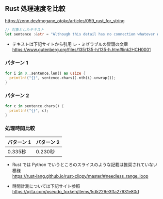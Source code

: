 ## Rust 処理速度を比較
https://zenn.dev/megane_otoko/articles/059_rust_for_string

```Rust
// 対象としたテキスト
let sentence :&str = "Although this detail has no connection whatever with the real substance of what we are about to relate, it will not be superfluous, if merely for the sake of exactness in all points, to mention here the various rumors and remarks which had been in circulation about him from the very moment when he arrived in the diocese. True or false, that which is said of men often occupies as important a place in their lives, and above all in their destinies, as that which they do. M. Myriel was the son of a councillor of the Parliament of Aix; hence he belonged to the nobility of the bar. It was said that his father, destining him to be the heir of his own post, had married him at a very early age, eighteen or twenty, in accordance with a custom which is rather widely prevalent in parliamentary families. In spite of this marriage, however, it was said that Charles Myriel created a great deal of talk. He was well formed, though rather short in stature, elegant, graceful, intelligent; the whole of the first portion of his life had been devoted to the world and to gallantry";
```
- テキストは下記サイトから引用 レ・ミゼラブルの冒頭の文章  
https://www.gutenberg.org/files/135/135-h/135-h.htm#link2HCH0001

### パターン 1
```Rust
for i in 0..sentence.len() as usize {
  println!("{}", sentence.chars().nth(i).unwrap());
}
```

### パターン 2
```Rust
for c in sentence.chars() {
  println!("{}", c);
}
```

### 処理時間比較
| パターン 1 | パターン 2 |
| ---- | ---- |
| 0.335秒 | 0.230秒 |

- Rust では Python でいうところのスライスのような記載は推奨されていない模様  
https://rust-lang.github.io/rust-clippy/master/#needless_range_loop

- 時間計測については下記サイト参照  
https://qiita.com/pseudo_foxkeh/items/5d5226e3ffa27631e80d
